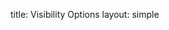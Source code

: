 title: Visibility Options
layout: simple

[//]: # (We have made a large sponsorship menu to invite all to contribute and to give you the opportunity to customise your support. )

[//]: # ()
[//]: # (Please see the detailed description and options in the sponsorships brochure.)

[//]: # ([<center><button class="btn">Discover the Sponsorship Brochure &#40;PDF&#41;</button></center>]&#40;/static/docs/pycon-sponsorship-brochure.pdf&#41;{:target="_blank"})

[//]: # ()
[//]: # (The following table highlights the main sponsor levels.)

[//]: # ()
[//]: # (| Levels | High-level Description | Included Tickets | Price* |)

[//]: # (| ---- | ----- | ----- | ----- |)

[//]: # (| **Bronze** | A great presence of your logo | - | € 1.000 |)

[//]: # (| **Silver** | Extra presence &#40;inc. roll-up&#41; | 1 | € 2.000 |)

[//]: # (| **Gold** | Special visibility &#40;inc. booth at the *foyer*&#41; | 3 |  € 3.000 |)

[//]: # (| **Platinum** | Extraordinary visibility at the event | 5 |  € 4.000 |)

[//]: # (| **Diamond** | To be seen **EVERYWHERE** | 8 | € 6.000 |)

[//]: # ()
[//]: # (*Excl. VAT.)

[//]: # ()
[//]: # (Please contact [sponsors@pycon.pt]&#40;mailto:sponsors@pycon.pt&#41; with questions and comments and we'll get back to you within 24 hours! We are also available to schedule a call to clarify all the sponsorship packages and even adapt them to your company specific requirements. )

[//]: # ()
[//]: # (**We say a humble thanks to any contribution and support given!**)

[//]: # ()
[//]: # (<div style="position:relative;padding-top:max&#40;60%,326px&#41;;height:0;width:100%"><iframe allow="clipboard-write" sandbox="allow-top-navigation allow-top-navigation-by-user-activation allow-downloads allow-scripts allow-same-origin allow-popups allow-modals allow-popups-to-escape-sandbox" allowfullscreen="true" style="position:absolute;border:none;width:100%;height:100%;left:0;right:0;top:0;bottom:0;" src="https://e.issuu.com/embed.html?d=pycon-sponsorship-brochure&hideIssuuLogo=false&pageLayout=singlePage&u=pyconpt"></iframe></div>)